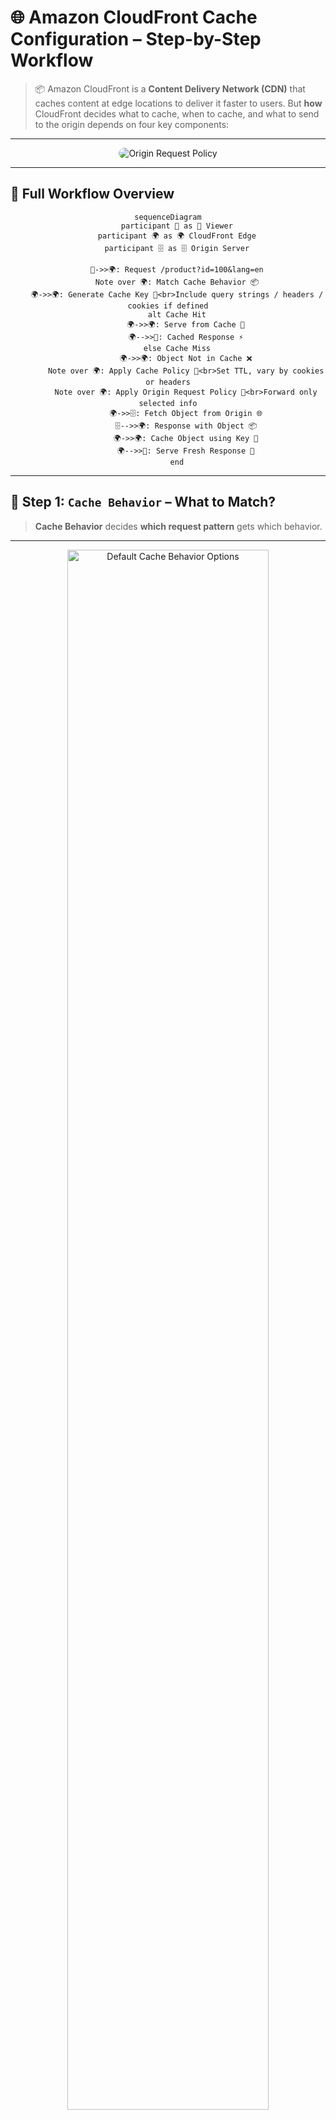 # 🌐 **Amazon CloudFront Cache Configuration – Step-by-Step Workflow**

> 📦 Amazon CloudFront is a **Content Delivery Network (CDN)** that caches content at edge locations to deliver it faster to users. But **how** CloudFront decides what to cache, when to cache, and what to send to the origin depends on four key components:

---

<div style="text-align: center;">
  <img src="images/origin-request-policy.png" alt="Origin Request Policy" style="border-radius: 10px;">
</div>

---

## 🧭 **Full Workflow Overview**

<div align="center">

```mermaid
sequenceDiagram
    participant 👤 as 👤 Viewer
    participant 🌍 as 🌍 CloudFront Edge
    participant 🗄️ as 🗄️ Origin Server

    👤->>🌍: Request /product?id=100&lang=en
    Note over 🌍: Match Cache Behavior 📦
    🌍->>🌍: Generate Cache Key 🧠<br>Include query strings / headers / cookies if defined
    alt Cache Hit
        🌍->>🌍: Serve from Cache 🎯
        🌍-->>👤: Cached Response ⚡
    else Cache Miss
        🌍->>🌍: Object Not in Cache ❌
        Note over 🌍: Apply Cache Policy 📜<br>Set TTL, vary by cookies or headers
        Note over 🌍: Apply Origin Request Policy 📨<br>Forward only selected info
        🌍->>🗄️: Fetch Object from Origin 🌐
        🗄️-->>🌍: Response with Object 📦
        🌍->>🌍: Cache Object using Key 🧠
        🌍-->>👤: Serve Fresh Response 🚀
    end
```

</div>

---

## 🔹 **Step 1: `Cache Behavior` – What to Match?**

> **Cache Behavior** decides **which request pattern** gets which behavior.

---

<div style="text-align: center;">
  <img src="images/cdn-default-cache-behavior-options.png" style="border-radius: 10px; width: 80%;" alt="Default Cache Behavior Options">
</div>

---

### 🎯 **Purpose:**

- Match request **paths** to specific behaviors
- Define what to **do with that request**

### 🔧 **Config Includes:**

| Option                     | Description                            |
| -------------------------- | -------------------------------------- |
| **Path Pattern**           | e.g., `/images/*` or `/videos/*`       |
| **Origin**                 | Which backend to fetch content from    |
| **Allowed Methods**        | e.g., GET, POST                        |
| **Viewer Protocol Policy** | Redirect HTTP to HTTPS?                |
| **Associated Policies**    | Attach Cache & Origin Request Policies |

---

## 🧩 **Step 2: `Cache Key` – What to Use to Identify a Cached Object?**

> A **Cache Key** is a **unique fingerprint** that CloudFront uses to check if the content is already cached.

### 🧠 **Think of It As:**

> 🤔 “How can I know if I’ve seen this request before?”
> 💡 If two requests have the same cache key → CloudFront can reuse the cached content.

### 🔧 **By Default, the Cache Key Includes:**

1. **Host header** → e.g., `d123.cloudfront.net`
2. **Request path** → e.g., `/images/logo.png`

---

### 🎛️ **Optionally, You Can Add to the Cache Key:**

| Type              | Example                         | Why?                                      |
| ----------------- | ------------------------------- | ----------------------------------------- |
| **Query strings** | `?lang=en&size=large`           | Cache different versions of the same path |
| **Headers**       | `Accept-Encoding`, `User-Agent` | Cache per device, encoding, etc.          |
| **Cookies**       | `session-id`, `user-preference` | Personalize cache by user/session         |

These are **not included by default** — you configure this via a **Cache Policy**.

---

### 📦 Cache Key Construction Example

Say you configure your **Cache Policy** to include:

- Query string: `lang`
- Header: `Accept-Encoding`
- Cookie: `user-id`

Then for this request:

```http
GET /product?id=10&lang=en HTTP/1.1
Host: d123.cloudfront.net
Cookie: user-id=789; session=abc
Accept-Encoding: gzip
```

✅ The Cache Key will be based on:

```ini
d123.cloudfront.net/product
+ lang=en
+ Accept-Encoding=gzip
+ Cookie user-id=789
```

> 🔁 So if another user comes with a different `lang` or `user-id`, they'll **generate a different cache key** → and may get a cache **miss**.

---

## 🧮 **Step 3: `Cache Policy` – How to Cache It?**

> **Cache Policy** controls **how long to cache** and **what to include** in the cache key.

---

<div style="text-align: center;">
  <img src="images/cdn-cache-key-and-origin-requests-options.png" style="border-radius: 10px; width: 80%;" alt="Cache Key and Origin Requests Options">
</div>

---

### 🧰 **What’s Inside:**

| Feature                | Purpose                                  |
| ---------------------- | ---------------------------------------- |
| **TTL (Time To Live)** | How long to keep object cached           |
| **Query Strings**      | Add query values to cache key?           |
| **Headers**            | e.g., `Accept-Encoding` for gzip support |
| **Cookies**            | Different cache per user session?        |

> 🔄 If the cache key doesn’t match or TTL expires → it’s a **cache miss** and CloudFront goes to the origin.

---

## 🚚 **Step 4: `Origin Request Policy` – What to Send to Origin?**

> This controls what info CloudFront forwards **to your backend** (e.g., S3, ALB, EC2, etc.)

### 🔍 **Main Job:**

> Prevent unnecessary data (cookies, headers) from going to the origin.

### 🎛 **What You Can Control:**

| Data              | Example                                     |
| ----------------- | ------------------------------------------- |
| **Query Strings** | Only forward needed ones like `?version=2`  |
| **Headers**       | Forward `Authorization`, block others       |
| **Cookies**       | Send `session-id`, ignore marketing cookies |

> ✅ Less forwarded data = lower origin load = faster responses.

---

## 🏁 **Final Step: Object Caching & Response**

1. CloudFront receives the response from the origin.
2. It stores the object at the edge cache **using the Cache Key**.
3. Serves the response to the viewer.
4. For future requests, **checks the cache first** using the same key.

---

## 🧠 **Summary Table: 4 Key Components**

| Component                 | Think of It As... | Controls                       |
| ------------------------- | ----------------- | ------------------------------ |
| **Cache Behavior**        | Rulebook          | What URLs get what behavior    |
| **Cache Key**             | Object ID         | Helps determine cache hit/miss |
| **Cache Policy**          | Memory Settings   | What to cache + for how long   |
| **Origin Request Policy** | What to Send      | Controls what goes to origin   |

---

## 💡 Real Example

You want:

- `/images/*` to be cached based on query param like `?size=large`
- Only send `Accept-Language` header to origin
- Cache for 1 hour

You’d configure:

| Setting                   | Value                                    |
| ------------------------- | ---------------------------------------- |
| **Cache Behavior**        | Path = `/images/*`, origin = S3          |
| **Cache Policy**          | Include query string `size`, TTL = 3600s |
| **Origin Request Policy** | Forward `Accept-Language` header only    |

---

## 🧠 Tips for Mastery

- Use **Managed Policies** first (like `CachingOptimized`) to avoid over-customizing
- Analyze **cache hit ratio** in CloudFront metrics
- Don’t forward unnecessary headers or cookies unless required by backend
